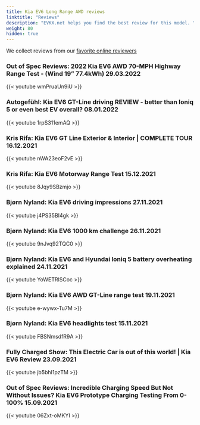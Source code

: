 ```yaml
---
title: Kia EV6 Long Range AWD reviews
linktitle: "Reviews"
description: "EVKX.net helps you find the best review for this model. "
weight: 80
hidden: true
---
```

<object type="image/svg+xml" data="../modelnavigation.svg"></object>
We collect reviews from our [favorite online reviewers](/guides/evreviewers/)

### Out of Spec Reviews: 2022 Kia EV6 AWD 70-MPH Highway Range Test - (Wind 19” 77.4kWh) 29.03.2022

{{< youtube wmPruaUn9iU >}}

### Autogefühl: Kia EV6 GT-Line driving REVIEW - better than Ioniq 5 or even best EV overall? 08.01.2022

{{< youtube 1rpS311emAQ >}}

### Kris Rifa: Kia EV6 GT Line Exterior & Interior | COMPLETE TOUR 16.12.2021

{{< youtube nWA23eoF2vE >}}

### Kris Rifa: Kia EV6 Motorway Range Test 15.12.2021

{{< youtube 8Jqy9SBzmjo >}}

### Bjørn Nyland: Kia EV6 driving impressions 27.11.2021

{{< youtube j4PS35BI4gk >}}

### Bjørn Nyland: Kia EV6 1000 km challenge 26.11.2021

{{< youtube 9nJvq92TQC0 >}}

### Bjørn Nyland: Kia EV6 and Hyundai Ioniq 5 battery overheating explained 24.11.2021

{{< youtube YoWETRlSCoc >}}

### Bjørn Nyland: Kia EV6 AWD GT-Line range test 19.11.2021

{{< youtube e-wywx-Tu7M >}}

### Bjørn Nyland: Kia EV6 headlights test 15.11.2021

{{< youtube FBSNmsdfR9A >}}

### Fully Charged Show: This Electric Car is out of this world! | Kia EV6 Review 23.09.2021

{{< youtube jb5bhI1pzTM >}}

### Out of Spec Reviews: Incredible Charging Speed But Not Without Issues? Kia EV6 Prototype Charging Testing From 0-100% 15.09.2021

{{< youtube 06Zxt-oMKYI >}}

